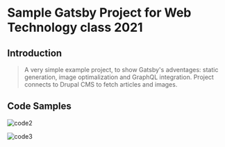 # Sample Gatsby Project for Web Technology class 2021

## Introduction

> A very simple example project, to show Gatsby's adventages: static generation, image optimalization and GraphQL integration. Project connects to Drupal CMS to fetch articles and images.

## Code Samples

![code2](https://user-images.githubusercontent.com/72972091/120106806-ce782900-c15e-11eb-9763-be116780495a.png)

![code3](https://user-images.githubusercontent.com/72972091/120106856-fb2c4080-c15e-11eb-9275-cf51aad0dbb5.png)

